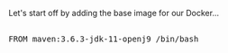 Let's start off by adding the base image for our Docker...

<pre class="file" data-filename="Dockerfile" data-target="replace">

FROM maven:3.6.3-jdk-11-openj9 /bin/bash

</pre>